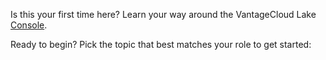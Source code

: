 Is this your first time here? Learn your way around the VantageCloud Lake [Console](uee1640282265780.md).

Ready to begin? Pick the topic that best matches your role to get started:

